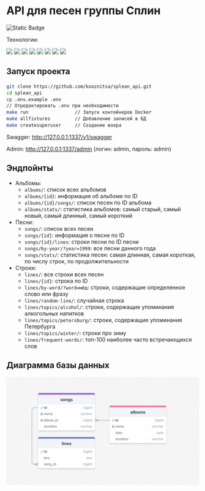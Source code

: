 # API для песен группы Сплин

![Static Badge](https://img.shields.io/badge/development-ongoing-yellow)

Технологии:

<img src="https://img.shields.io/badge/Python-800000?style=for-the-badge&logo=python&logoColor=white"/> <img src="https://img.shields.io/badge/Django-A52A2A?style=for-the-badge&logo=django&logoColor=white"/> <img src="https://img.shields.io/badge/DRF-A52A2A?style=for-the-badge"/> <img src="https://img.shields.io/badge/PostgreSQL-A0522D?style=for-the-badge&logo=PostgreSQL&logoColor=white"/> <img src="https://img.shields.io/badge/Pytest-8B4513?style=for-the-badge&logo=Pytest&logoColor=white"/> <img src="https://img.shields.io/badge/NGINX-BDB76B?style=for-the-badge&logo=NGINX&logoColor=white"/>  <img src="https://img.shields.io/badge/Docker-9a7b4d?style=for-the-badge&logo=Docker&logoColor=white"/> <img src="https://img.shields.io/badge/Elasticsearch-9a7b4d?style=for-the-badge&logo=Elasticsearch&logoColor=white"/>

## Запуск проекта

```bash
git clone https://github.com/kooznitsa/splean_api.git
cd splean_api
cp .env.example .env
// Отредактировать .env при необходимости
make run                 // Запуск контейнеров Docker
make allfixtures         // Добавление записей в БД
make createsuperuser     // Создание юзера
```

Swagger: http://127.0.0.1:1337/v1/swagger

Admin: http://127.0.0.1:1337/admin (логин: admin, пароль: admin)

## Эндпойнты

- Альбомы:
  - ```albums/```: список всех альбомов
  - ```albums/{id}```: информация об альбоме по ID
  - ```albums/{id}/songs/```: список песен по ID альбома
  - ```albums/stats/```: статистика альбомов: самый старый, самый новый, самый длинный, самый короткий
- Песни:
  - ```songs/```: список всех песен
  - ```songs/{id}```: информация о песне по ID
  - ```songs/{id}/lines```: строки песни по ID песни
  - ```songs/by-year/?year=1999```: все песни данного года
  - ```songs/stats/```: статистика песен: самая длинная, самая короткая, по числу строк, по продолжительности
- Строки:
  - ```lines/```: все строки всех песен
  - ```lines/{id}```: строка по ID
  - ```lines/by-word/?word=мёд```: строки, содержащие определенное слово или фразу
  - ```lines/random-line/```: случайная строка
  - ```lines/topics/alcohol/```: строки, содержащие упоминания алкогольных напитков
  - ```lines/topics/petersburg/```: строки, содержащие упоминания Петербурга
  - ```lines/topics/winter/```: строки про зиму
  - ```lines/frequent-words/```: топ-100 наиболее часто встречающихся слов

## Диаграмма базы данных

![Диаграмма базы данных](https://raw.githubusercontent.com/kooznitsa/splean_api/refs/heads/main/sql_diagram.png)
